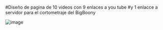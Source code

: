 #Diseño de pagina de 10 videos con 9 enlaces a you tube
#y 1 enlacce a servidor para el cortometraje del BigBoony 

![image](https://github.com/user-attachments/assets/95734186-c43a-41c1-b30d-ead65bd6b0b0)

